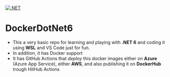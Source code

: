 
[![.NET](https://github.com/sebainones/DockerDotNet6/actions/workflows/dotnet.yml/badge.svg)](https://github.com/sebainones/DockerDotNet6/actions/workflows/dotnet.yml)

# DockerDotNet6

* This a very basic repo for learning and playing with **.NET 6** and coding it using **WSL** and VS Code just for fun.
* In addition, it has Docker support
* It has GitHub Actions that *deploy* this docker images either on **Azure** (Azure App Service), either **AWS**, and also publishing it on **DockerHub** trough HitHub Actions 
